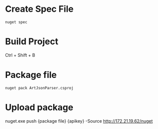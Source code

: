 # Create Spec File

```
nuget spec
```

# Build Project

Ctrl + Shift + B

# Package file

```
nuget pack ArtJsonParser.csproj
```

# Upload package

nuget.exe push {package file} {apikey} -Source http://172.21.19.62/nuget
